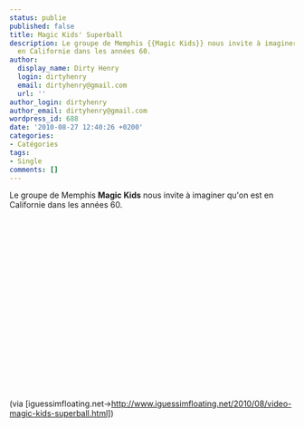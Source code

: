 ```yaml
---
status: publie
published: false
title: Magic Kids' Superball
description: Le groupe de Memphis {{Magic Kids}} nous invite à imaginer qu'on est
  en Californie dans les années 60.
author:
  display_name: Dirty Henry
  login: dirtyhenry
  email: dirtyhenry@gmail.com
  url: ''
author_login: dirtyhenry
author_email: dirtyhenry@gmail.com
wordpress_id: 688
date: '2010-08-27 12:40:26 +0200'
categories:
- Catégories
tags:
- Single
comments: []
---
```

Le groupe de Memphis __Magic Kids__ nous invite à imaginer qu'on est en Californie dans les années 60.

<object width="500" height="306"><param name="movie" value="http://www.youtube.com/v/inp3Dh1zib8?fs=1&hl=fr_FR"></param><param name="allowFullScreen" value="true"></param><param name="allowscriptaccess" value="always"></param><embed src="http://www.youtube.com/v/inp3Dh1zib8?fs=1&hl=fr_FR" type="application/x-shockwave-flash" allowscriptaccess="always" allowfullscreen="true" width="500" height="306"></embed></object>

(via [iguessimfloating.net->http://www.iguessimfloating.net/2010/08/video-magic-kids-superball.html])
